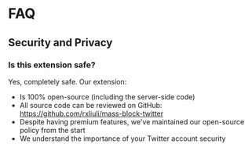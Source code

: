 # FAQ

## Security and Privacy

### Is this extension safe?

Yes, completely safe. Our extension:

- Is 100% open-source (including the server-side code)
- All source code can be reviewed on GitHub: <https://github.com/rxliuli/mass-block-twitter>
- Despite having premium features, we've maintained our open-source policy from the start
- We understand the importance of your Twitter account security
